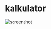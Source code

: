 # kalkulator
![screenshot](https://user-images.githubusercontent.com/67325041/121107729-a5c4f300-c832-11eb-94b1-e6264819363a.png)
